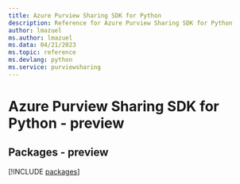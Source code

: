 ```yaml
---
title: Azure Purview Sharing SDK for Python
description: Reference for Azure Purview Sharing SDK for Python
author: lmazuel
ms.author: lmazuel
ms.data: 04/21/2023
ms.topic: reference
ms.devlang: python
ms.service: purviewsharing
---
```

# Azure Purview Sharing SDK for Python - preview
## Packages - preview
[!INCLUDE [packages](purview-sharing-index.md)]